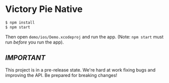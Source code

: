 # Victory Pie Native

```sh
$ npm install
$ npm start
```

Then open `demo/ios/Demo.xcodeproj` and run the app. (Note: `npm start` must run _before_ you run the app).

## _IMPORTANT_

This project is in a pre-release state. We're hard at work fixing bugs and improving the API. Be prepared for breaking changes!
